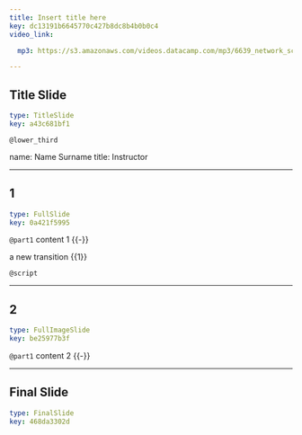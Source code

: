 ```yaml
---
title: Insert title here
key: dc13191b6645770c427b8dc8b4b0b0c4
video_link:

  mp3: https://s3.amazonaws.com/videos.datacamp.com/mp3/6639_network_science_a_tidy_approach/v2/6639_ch4_2.mp3

---
```

## Title Slide

```yaml
type: TitleSlide
key: a43c681bf1
```





`@lower_third`

name: Name Surname
title: Instructor





---
## 1

```yaml
type: FullSlide
key: 0a421f5995
```

`@part1`
content 1 {{-}}

a new transition {{1}}





`@script`




---
## 2

```yaml
type: FullImageSlide
key: be25977b3f
```

`@part1`
content 2 {{-}}








---
## Final Slide

```yaml
type: FinalSlide
key: 468da3302d
```








